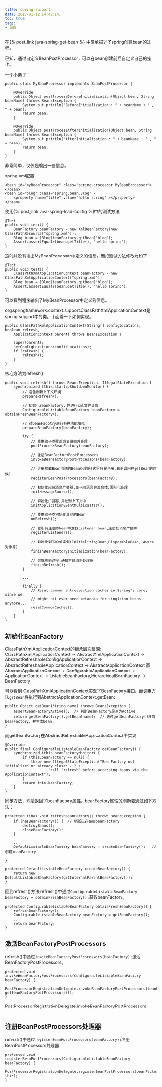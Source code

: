 ```yaml
---
title: spring-support
date: 2017-01-12 14:42:14、
toc: true
tags:
- 源码
---
```

在{% post_link java-spring-get-bean %} 中简单描述了spring创建bean的过程。


已知，通过自定义BeanPostProcessor，可以在bean创建前后自定义自己的操作。

一个小栗子：
```
public class MyBeanProcessor implements BeanPostProcessor {

    @Override
    public Object postProcessBeforeInitialization(Object bean, String beanName) throws BeansException {
        System.out.println("BeforeInitialization : " + beanName + " , " + bean);
        return bean;
    }

    @Override
    public Object postProcessAfterInitialization(Object bean, String beanName) throws BeansException {
        System.out.println("AfterInitialization : " + beanName + " , " + bean);
        return bean;
    }
}
```
非常简单，仅仅是输出一些信息。

spring.xml配置:
```
<bean id="myBeanProcessor" class="spring.processor.MyBeanProcessor"></bean>
<bean id="blog" class="spring.bean.Blog" >
	<property name="title" value="hello spring" ></property>
</bean>
```

使用{% post_link java-spring-load-config %}中的测试方法
```
@Test
public void test() {
	BeanFactory beanFactory = new XmlBeanFactory(new ClassPathResource("spring.xml"));
	Blog bean = (Blog)beanFactory.getBean("blog");
	Assert.assertEquals(bean.getTitle(), "hello spring");
}
```

这时并没有输出MyBeanProcessor中定义的信息，而把测试方法修改为如下：
```
@Test
public void test() {
	ClassPathXmlApplicationContext beanFactory = new ClassPathXmlApplicationContext("spring.xml");
	Blog bean = (Blog)beanFactory.getBean("blog");
	Assert.assertEquals(bean.getTitle(), "hello spring");
}
```
可以看到程序输出了MyBeanProcessor中定义的信息。

org.springframework.context.support.ClassPathXmlApplicationContext是spring support中的类。下面看一下如何实现。

```
public ClassPathXmlApplicationContext(String[] configLocations, boolean refresh,
	ApplicationContext parent) throws BeansException {

	super(parent);
	setConfigLocations(configLocations);
	if (refresh) {
		refresh();
	}
}
```

核心方法为refresh():
```
public void refresh() throws BeansException, IllegalStateException {
	synchronized (this.startupShutdownMonitor) {
		// 准备刷新上下文环境
		prepareRefresh();

		// 初始化BeanFactory，并进行xml文件读取
		ConfigurableListableBeanFactory beanFactory = obtainFreshBeanFactory();

		// 对beanFacotry进行各种功能填充
		prepareBeanFactory(beanFactory);

		try {
			// 提供给子类覆盖方法做额外处理
			postProcessBeanFactory(beanFactory);

			// 激活BeanFactoryPostProcessors
			invokeBeanFactoryPostProcessors(beanFactory);

			// 注册拦截Bean创建的Bean处理器(这里只是注册,真正调用在getBean的时候)
			registerBeanPostProcessors(beanFactory);

			// 初始化应用消息广播器,即不同语言的消息体,国际化处理
			initMessageSource();

			// 初始化广播器,并放到上下文中	
			initApplicationEventMulticaster();

			// 提供给子类初始化其他的Bean
			onRefresh();

			// 在所有注册的bean中查找Listener bean,注册到消息广播中
			registerListeners();

			// 初始化剩下的单实例(InitializingBean,DisposableBean, Aware对象等)
			finishBeanFactoryInitialization(beanFactory);

			// 完成刷新过程,通知生命周期处理器
			finishRefresh();
		}

		...

		finally {
			// Reset common introspection caches in Spring's core, since we
			// might not ever need metadata for singleton beans anymore...
			resetCommonCaches();
		}
	}
}
```
## 初始化BeanFactory
ClassPathXmlApplicationContext的继承层次很深:
ClassPathXmlApplicationContext -> AbstractXmlApplicationContext -> AbstractRefreshableConfigApplicationContext -> AbstractRefreshableApplicationContext -> AbstractApplicationContext
而AbstractApplicationContext -> ConfigurableApplicationContext -> ApplicationContext -> ListableBeanFactory,HierarchicalBeanFactory -> BeanFactory

可以看到 ClassPathXmlApplicationContext实现了BeanFactory接口，而调用方法`getBean`将执行到AbstractApplicationContext.getBean:
```
public Object getBean(String name) throws BeansException {
	assertBeanFactoryActive();	// 判断BeanFactory是否为Active
	return getBeanFactory().getBean(name);	// 通过getBeanFactory()获取beanFactory，并生成bean
}
```
而getBeanFactory在AbstractRefreshableApplicationContext中实现
```
@Override
public final ConfigurableListableBeanFactory getBeanFactory() {
	synchronized (this.beanFactoryMonitor) {
		if (this.beanFactory == null) {
			throw new IllegalStateException("BeanFactory not initialized or already closed - " +
					"call 'refresh' before accessing beans via the ApplicationContext");
		}
		return this.beanFactory;
	}
}
```
同步方法，方法返回了beanFactory属性，beanFactory属性的刷新要通过如下方法：
```
protected final void refreshBeanFactory() throws BeansException {
	if (hasBeanFactory()) {	 // 销毁已存在的beanFactory
		destroyBeans();
		closeBeanFactory();
	}

	...
	DefaultListableBeanFactory beanFactory = createBeanFactory();	// 创建beanFactory

}

protected DefaultListableBeanFactory createBeanFactory() {
	return new DefaultListableBeanFactory(getInternalParentBeanFactory());
}
```

回到refresh()方法,refresh()中通过`ConfigurableListableBeanFactory beanFactory = obtainFreshBeanFactory();`获取beanFactory。
```
protected ConfigurableListableBeanFactory obtainFreshBeanFactory() {
	refreshBeanFactory();
	ConfigurableListableBeanFactory beanFactory = getBeanFactory();
	...
	return beanFactory;
}
```

## 激活BeanFactoryPostProcessors
refresh()中通过`invokeBeanFactoryPostProcessors(beanFactory);`激活BeanFactoryPostProcessors。
```
protected void invokeBeanFactoryPostProcessors(ConfigurableListableBeanFactory beanFactory) {
	PostProcessorRegistrationDelegate.invokeBeanFactoryPostProcessors(beanFactory, getBeanFactoryPostProcessors());
}
```

PostProcessorRegistrationDelegate.invokeBeanFactoryPostProcessors
```

```

## 注册BeanPostProcessors处理器
refresh()中通过`registerBeanPostProcessors(beanFactory);`注册BeanPostProcessors处理器
```
protected void registerBeanPostProcessors(ConfigurableListableBeanFactory beanFactory) {
	PostProcessorRegistrationDelegate.registerBeanPostProcessors(beanFactory, this);
}


```